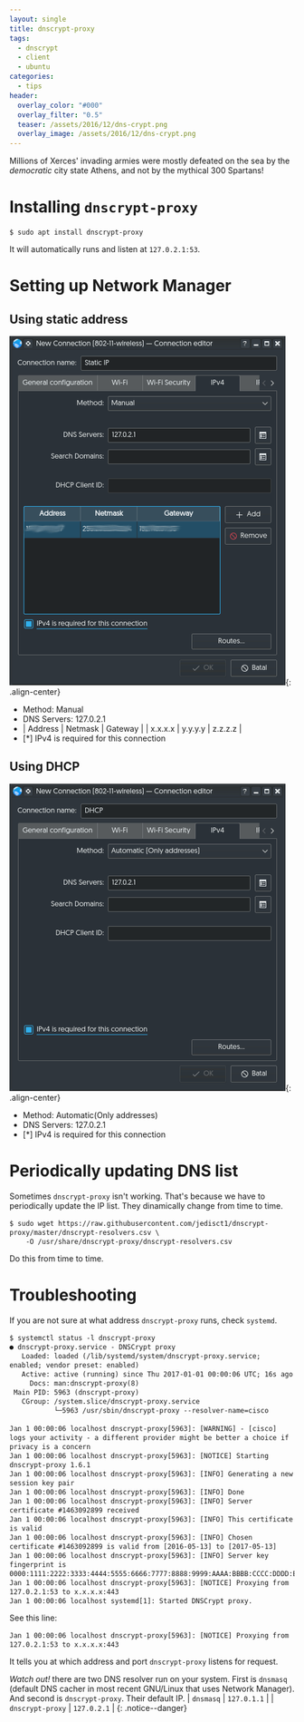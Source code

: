 ```yaml
---
layout: single
title: dnscrypt-proxy
tags:
  - dnscrypt
  - client
  - ubuntu
categories:
  - tips
header:
  overlay_color: "#000"
  overlay_filter: "0.5"
  teaser: /assets/2016/12/dns-crypt.png
  overlay_image: /assets/2016/12/dns-crypt.png
---
```

Millions of Xerces' invading armies were mostly defeated on the sea by the _democratic_ city state Athens,
and not by the mythical 300 Spartans!

# Installing `dnscrypt-proxy`

~~~console
$ sudo apt install dnscrypt-proxy
~~~

It will automatically runs and listen at `127.0.2.1:53`.

# Setting up Network Manager

## Using static address

![Network Manager configuration for static address](/assets/2016/12/static-nm-dnsproxy.png){: .align-center}

* Method: Manual
* DNS Servers: 127.0.2.1
* | Address | Netmask | Gateway |
  | x.x.x.x | y.y.y.y | z.z.z.z |
* \[\*\] IPv4 is required for this connection

## Using DHCP

![Network Manager configuration for DHCP address](/assets/2016/12/dhcp-nm-dnsproxy.png){: .align-center}

* Method: Automatic(Only addresses)
* DNS Servers: 127.0.2.1
* \[\*\] IPv4 is required for this connection

# Periodically updating DNS list

Sometimes `dnscrypt-proxy` isn't working. That's because we have to periodically
update the IP list. They dinamically change from time to time.

~~~console
$ sudo wget https://raw.githubusercontent.com/jedisct1/dnscrypt-proxy/master/dnscrypt-resolvers.csv \
    -O /usr/share/dnscrypt-proxy/dnscrypt-resolvers.csv
~~~

Do this from time to time.

# Troubleshooting

If you are not sure at what address `dnscrypt-proxy` runs, check `systemd`.

~~~console
$ systemctl status -l dnscrypt-proxy
● dnscrypt-proxy.service - DNSCrypt proxy
   Loaded: loaded (/lib/systemd/system/dnscrypt-proxy.service; enabled; vendor preset: enabled)
   Active: active (running) since Thu 2017-01-01 00:00:06 UTC; 16s ago
     Docs: man:dnscrypt-proxy(8)
 Main PID: 5963 (dnscrypt-proxy)
   CGroup: /system.slice/dnscrypt-proxy.service
           └─5963 /usr/sbin/dnscrypt-proxy --resolver-name=cisco

Jan 1 00:00:06 localhost dnscrypt-proxy[5963]: [WARNING] - [cisco] logs your activity - a different provider might be better a choice if privacy is a concern
Jan 1 00:00:06 localhost dnscrypt-proxy[5963]: [NOTICE] Starting dnscrypt-proxy 1.6.1
Jan 1 00:00:06 localhost dnscrypt-proxy[5963]: [INFO] Generating a new session key pair
Jan 1 00:00:06 localhost dnscrypt-proxy[5963]: [INFO] Done
Jan 1 00:00:06 localhost dnscrypt-proxy[5963]: [INFO] Server certificate #1463092899 received
Jan 1 00:00:06 localhost dnscrypt-proxy[5963]: [INFO] This certificate is valid
Jan 1 00:00:06 localhost dnscrypt-proxy[5963]: [INFO] Chosen certificate #1463092899 is valid from [2016-05-13] to [2017-05-13]
Jan 1 00:00:06 localhost dnscrypt-proxy[5963]: [INFO] Server key fingerprint is 0000:1111:2222:3333:4444:5555:6666:7777:8888:9999:AAAA:BBBB:CCCC:DDDD:EEEE:FFFF
Jan 1 00:00:06 localhost dnscrypt-proxy[5963]: [NOTICE] Proxying from 127.0.2.1:53 to x.x.x.x:443
Jan 1 00:00:06 localhost systemd[1]: Started DNSCrypt proxy.
~~~

See this line:

~~~log
Jan 1 00:00:06 localhost dnscrypt-proxy[5963]: [NOTICE] Proxying from 127.0.2.1:53 to x.x.x.x:443
~~~

It tells you at which address and port `dnscrypt-proxy` listens for request.

*Watch out!*  there are two DNS resolver run on your system. First is `dnsmasq` (default DNS cacher in most recent GNU/Linux that uses Network Manager). And second is  `dnscrypt-proxy`. Their default IP.
| `dnsmasq` | `127.0.1.1` |
| `dnscrypt-proxy` | `127.0.2.1` |
{: .notice--danger}
